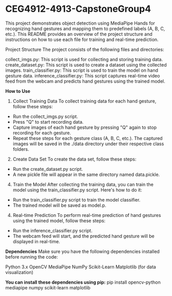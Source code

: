 # CEG4912-4913-CapstoneGroup4

This project demonstrates object detection using MediaPipe Hands for recognizing hand gestures and mapping them to predefined labels (A, B, C, etc.).
This README provides an overview of the project structure and instructions on how to use each file for training and real-time prediction.

Project Structure
The project consists of the following files and directories:

collect_imgs.py: This script is used for collecting and storing training data.
create_dataset.py: This script is used to create a dataset using the collected images.
train_classifier.py: This script is used to train the model on hand gesture data.
inference_classifier.py: This script captures real-time video feed from the webcam and predicts hand gestures using the trained model.

**How to Use**
1. Collect Training Data
To collect training data for each hand gesture, follow these steps:
  - Run the collect_imgs.py script.
  - Press "Q" to start recording data.
  - Capture images of each hand gesture by pressing "Q" again to stop recording for each gesture.
  - Repeat these steps for each gesture class (A, B, C, etc.). The captured images will be saved in the ./data directory under their respective class folders.

2. Create Data Set
To create the data set, follow these steps:
  - Run the create_dataset.py script.
  - A new pickle file will appear in the same directory named data.pickle.

4. Train the Model
After collecting the training data, you can train the model using the train_classifier.py script. Here's how to do it:
  - Run the train_classifier.py script to train the model classifier.
  - The trained model will be saved as model.p.

4. Real-time Prediction
To perform real-time prediction of hand gestures using the trained model, follow these steps:
  - Run the inference_classifier.py script.
  - The webcam feed will start, and the predicted hand gesture will be displayed in real-time.

**Dependencies**
Make sure you have the following dependencies installed before running the code:

Python 3.x
OpenCV
MediaPipe
NumPy
Scikit-Learn
Matplotlib (for data visualization)

**You can install these dependencies using pip:**
pip install opencv-python mediapipe numpy scikit-learn matplotlib
